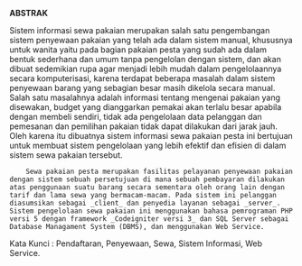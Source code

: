 **ABSTRAK**

 Sistem informasi sewa pakaian merupakan salah satu pengembangan sistem penyewaan pakaian yang telah ada dalam sistem manual, khususnya untuk wanita yaitu pada bagian pakaian pesta yang sudah ada dalam bentuk sederhana dan umum tanpa pengelolan dengan sistem, dan akan dibuat sedemikian rupa agar menjadi lebih mudah dalam pengelolaannya secara komputerisasi, karena terdapat beberapa masalah dalam sistem penyewaan barang yang sebagian besar masih dikelola secara manual. Salah satu masalahnya adalah informasi tentang mengenai pakaian yang disewakan, budget yang dianggarkan pemakai akan terlalu besar apabila dengan membeli sendiri, tidak ada pengelolaan data pelanggan dan pemesanan dan pemilihan pakaian tidak dapat dilakukan dari jarak jauh. Oleh karena itu dibuatnya sistem informasi sewa pakaian pesta ini bertujuan untuk membuat sistem pengelolaan yang lebih efektif dan efisien di dalam sistem sewa pakaian tersebut.

        Sewa pakaian pesta merupakan fasilitas pelayanan penyewaan pakaian dengan sistem sebuah persetujuan di mana sebuah pembayaran dilakukan atas penggunaan suatu barang secara sementara oleh orang lain dengan tarif dan lama sewa yang bermacam-macam. Pada sistem ini pelanggan diasumsikan sebagai _client_ dan penyedia layanan sebagai _server_. Sistem pengelolaan sewa pakaian ini menggunakan bahasa pemrograman PHP versi 5 dengan framework _Codeigniter versi 3_ dan SQL Server sebagai  Database Managament System (DBMS), dan menggunakan Web Service.

Kata Kunci : Pendaftaran, Penyewaan, Sewa, Sistem Informasi, Web Service.
